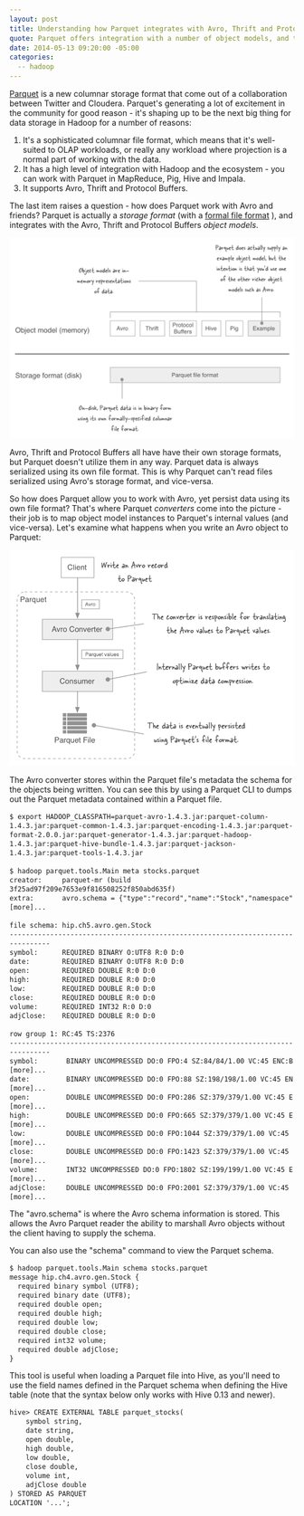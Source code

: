 ```yaml
---
layout: post
title: Understanding how Parquet integrates with Avro, Thrift and Protocol Buffers
quote: Parquet offers integration with a number of object models, and this post shows how Parquet supports various object models.
date: 2014-05-13 09:20:00 -05:00
categories:
  -- hadoop
---
```


[Parquet](http://parquet.io/) is a new columnar storage format that come out of a collaboration between Twitter and Cloudera.
Parquet's generating a lot of excitement in the community for good reason - it's shaping up to be the next
big thing for data storage in Hadoop for a number of reasons:

1. It's a sophisticated columnar file format, which means that it's well-suited to OLAP workloads, or really any workload where
projection is a normal part of working with the data.
2. It has a high level of integration with Hadoop and the ecosystem - you can work with Parquet in MapReduce, Pig,
Hive and Impala.
3. It supports Avro, Thrift and Protocol Buffers.

The last item raises a question - how does Parquet work with Avro and friends?
Parquet is actually a *storage format* (with a [formal file format](https://github.com/Parquet/parquet-format) ),
and integrates with the Avro, Thrift and Protocol Buffers *object models*.

![Image of storage formats and object models](/images/parquet_storage_object.png)

Avro, Thrift and Protocol Buffers all have have their own storage formats, but Parquet doesn't utilize them in any
way. Parquet data is always serialized using its own file format. This is why Parquet can't read files serialized using
Avro's storage format, and vice-versa.

So how does Parquet allow you to work with Avro, yet persist data using its own file format?
That's where Parquet _converters_ come into the picture - their job is to map object model instances
to Parquet's internal values (and vice-versa). Let's examine what happens when you write an Avro object to Parquet:

![Avro/Parquet write path](/images/parquet_avro_write.png)

The Avro converter stores within the Parquet file's metadata the schema for the objects being written. You can see
this by using a Parquet CLI to dumps out the Parquet metadata contained within a Parquet file.

    $ export HADOOP_CLASSPATH=parquet-avro-1.4.3.jar:parquet-column-1.4.3.jar:parquet-common-1.4.3.jar:parquet-encoding-1.4.3.jar:parquet-format-2.0.0.jar:parquet-generator-1.4.3.jar:parquet-hadoop-1.4.3.jar:parquet-hive-bundle-1.4.3.jar:parquet-jackson-1.4.3.jar:parquet-tools-1.4.3.jar

    $ hadoop parquet.tools.Main meta stocks.parquet
    creator:     parquet-mr (build 3f25ad97f209e7653e9f816508252f850abd635f)
    extra:       avro.schema = {"type":"record","name":"Stock","namespace" [more]...

    file schema: hip.ch5.avro.gen.Stock
    --------------------------------------------------------------------------------
    symbol:      REQUIRED BINARY O:UTF8 R:0 D:0
    date:        REQUIRED BINARY O:UTF8 R:0 D:0
    open:        REQUIRED DOUBLE R:0 D:0
    high:        REQUIRED DOUBLE R:0 D:0
    low:         REQUIRED DOUBLE R:0 D:0
    close:       REQUIRED DOUBLE R:0 D:0
    volume:      REQUIRED INT32 R:0 D:0
    adjClose:    REQUIRED DOUBLE R:0 D:0

    row group 1: RC:45 TS:2376
    --------------------------------------------------------------------------------
    symbol:       BINARY UNCOMPRESSED DO:0 FPO:4 SZ:84/84/1.00 VC:45 ENC:B [more]...
    date:         BINARY UNCOMPRESSED DO:0 FPO:88 SZ:198/198/1.00 VC:45 EN [more]...
    open:         DOUBLE UNCOMPRESSED DO:0 FPO:286 SZ:379/379/1.00 VC:45 E [more]...
    high:         DOUBLE UNCOMPRESSED DO:0 FPO:665 SZ:379/379/1.00 VC:45 E [more]...
    low:          DOUBLE UNCOMPRESSED DO:0 FPO:1044 SZ:379/379/1.00 VC:45  [more]...
    close:        DOUBLE UNCOMPRESSED DO:0 FPO:1423 SZ:379/379/1.00 VC:45  [more]...
    volume:       INT32 UNCOMPRESSED DO:0 FPO:1802 SZ:199/199/1.00 VC:45 E [more]...
    adjClose:     DOUBLE UNCOMPRESSED DO:0 FPO:2001 SZ:379/379/1.00 VC:45  [more]...

The "avro.schema" is where the Avro schema information is stored. This allows the Avro Parquet reader the ability to
marshall Avro objects without the client having to supply the schema.

You can also use the "schema" command to view the Parquet schema.

    $ hadoop parquet.tools.Main schema stocks.parquet
    message hip.ch4.avro.gen.Stock {
      required binary symbol (UTF8);
      required binary date (UTF8);
      required double open;
      required double high;
      required double low;
      required double close;
      required int32 volume;
      required double adjClose;
    }

This tool is useful when loading a Parquet file into Hive, as you'll need to use the field names defined in the Parquet
schema when defining the Hive table (note that the syntax below only works with Hive 0.13 and newer).

    hive> CREATE EXTERNAL TABLE parquet_stocks(
        symbol string,
        date string,
        open double,
        high double,
        low double,
        close double,
        volume int,
        adjClose double
    ) STORED AS PARQUET
    LOCATION '...';